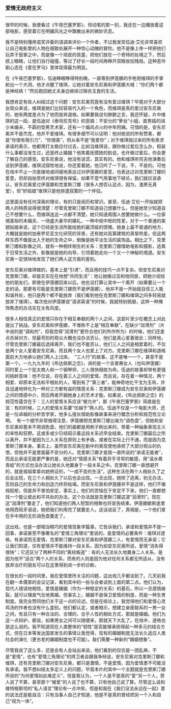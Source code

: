 <h3>爱情无政府主义</h3>
<hr>

很早的时候，我便看过《午夜巴塞罗那》，但动笔的那一刻，我还在一边播放着这部电影，感受着它在明媚风光之中飘散出来的微妙讯息。


我不是特别懂用诺奖评委的语调来评价一个作者，不过我发现伍迪·艾伦非常喜欢让自己电影里的人物在细致处展开一种惊心动魄的冒险。他不是像上帝一样把他们玩弄于鼓掌之中，而是像一个顽皮的孩童，把他们放在一个奇特的处境之下，然后捂上眼睛，让他们自行碰撞，等过了好长一段时间再睁开双眼收拾残局。这种恶作剧心态在《爱在罗马》里体现得最为明显。

在《午夜巴塞罗那》，伍迪睁眼睁得特别晚，一直等到伊莲娜的手枪把维琪的手掌射出一个大洞，他才点醒了维琪，让她对着安东尼奥和伊莲娜大喊：“你们两个都是神经病！”然后跑回她丈夫身边继续过锦衣玉食的生活。

我想肯定有些人纠结过这个问题：安东尼奥究竟有没有爱过维琪？毕竟对于大部分女观众来说，维琪是她们比较容易代入的一个角色，而维琪是真的爱过安东尼奥的，她有两度差点为了他而放弃道格。如果要我说句肺腑之言，我还怀疑，片中维琪的这一段，是伍迪对《泰坦尼克号》的恶搞：不安分的“萝丝”小姐、直男癌的阔少未婚夫、不羁的型男艺术家，还有一个煽风点火的中年阿姨。可惜的是，安东尼奥并不是杰克，他并不爱维琪。有很多细节可以证明：他对她说的所有赞美，都是“你很有吸引力”、“你很美”，但从来不是“我爱你”；对于维琪抛过来的所有索求承诺的表示，他都用打太极应付过去，比如当维琪说，跟你做过爱后怎么办，假装什么事都没发生过，还是终止婚姻？他笑着抚摸她的脸说，也许做过爱后，你会更了解自己的感受。安东尼奥说，他没有说谎，其实有的。他和维琪听完吉他演奏后谈到伊莲娜，维琪试探性地说，你还爱着她，他沉吟了一下说，不，不是的。可他在戏中不止一次直接地或间接地表达过对伊莲娜的爱意，也表达过对克里斯汀娜的爱意，但却自始至终对维琪很有保留。如果不意气用事地下结论，我们就应该承认，安东尼奥爱过伊莲娜和克里斯汀娜（很多人想否认这点，因为，渣男无真爱），但“好姑娘”维琪只是他排遣寂寞的一个伴侣。

这里面没有任何深奥的理论，有的只是阅历和常识。甚至，伍迪·艾伦一开始就把两人的特质说得很清楚：尽管克里斯汀娜不知道自己想要什么，但是她至少知道自己不想要什么，而维琪连这一点都不清楚，她只知道周围人想要她做什么。一位家境富裕的未婚夫、一场盛大豪华的婚礼、一种中规中矩的性爱，对于一个普通的美貌姑娘来说，这个已经是生活所能给她的最顶级的馈赠。她身上最不普通的地方，大概就是她的加泰罗尼亚文化研究的背景，还有她对高第建筑的真挚热爱。但这两样东西不像是出入于她的生命之中，倒像是她平淡生活的装饰品。相比之下，克里斯汀娜和影像之间，就有一种相伴相生的关系：克里斯汀娜借助电影和摄影，逃离于日常生活之外，影像就是她的向导，引领着她走向一个又一个神秘的境遇。安东尼奥一定很快地发现了她们两人这方面的差别。

安东尼奥对维琪做的，基本上是“引诱”，而且用的技巧一点不复杂。但安东尼奥对克里斯汀娜，却是实实在在地想“共同生活”：他让她搬过去和他同居，把她介绍给他的朋友们，即使在伊莲娜回来以后，他也没打算让其中一个离开（如果要让一个走的话，那更有可能是克里斯汀娜而不是伊莲娜）。他并不是一开始就自信三人能和谐共处，他只是两个都不能放弃（我们看到他在克里斯汀娜和维琪之间多轻易就放弃了维琪）。每次他对伊莲娜说“请讲英语”的时候，我就特别佩服，这样一种掩饰焦虑的办法实在太有风度。

很多人相信真正的爱情只存在于相互奉献的两个人之间，这部片至少在概念上对此提出了挑战。安东尼奥和伊莲娜，不惟称不上是“相互奉献”，在缺少“润滑剂”（片中说的是“调和剂”，但我觉得“润滑剂”更符合他们的所作所为）的时候，他们还差点杀掉对方，但最苛刻的观众大概也没办法否认，他们是真心爱着彼此；同样地，尽管克里斯汀娜最后选择离开，我们也不能否认，他们三人之间是相爱着的，不仅是两个女人爱着安东尼奥，而且两个女人也爱上了对方。克里斯汀娜在维琪和道格面前大方地承认她们两人上过床。 
“三人行”的故事，这不是唯一一个，甚至不是第一个。一九九九年的《布达佩斯之恋》，讲的是一个吉普赛女人（也叫伊莲娜）同时爱上一个犹太商人和一个钢琴师，三人很快相依为命。伍迪的故事却带有更强的挑衅意味：他不仅说，存在着三人之间的爱情，而且说，存在着一种情况，两个相爱、却原本无法和平相处的人，等到有了“第三者”，能神奇地化干戈为玉帛，并且迅速地转化为一种对三方都有益的情感关系：克里斯汀娜成为安东尼奥和伊莲娜之间的情感中介，而后两者开掘她身上的艺术才能。如果说，《布达佩斯之恋》的规范性蕴含在于：三人的爱情关系应该“被允许”，那《午夜巴塞罗那》简直是在说：有的时候，三人的爱情关系要“优越于”两人的。伍迪不仅是一个电影大师，还是一位卓越的分析哲学家，他多么擅长借助影像故事来进行概念分析和规范性立论啊。 
有一个细节非常值得注意，伊莲娜把克里斯汀娜比喻为“调色盘”，但她和安东尼奥却基本不用调色盘，他们的画都是用刷子刷出来的，带着一种抽象表现主义的率性和狂野。这或多或少已经昭示着这段关系迟早会结束。克里斯汀娜最后之所以离开，并不是因为三人关系在原则上有矛盾，或者在实际上行不通，而是因为克里斯汀娜本身。事实上，虽然安东尼奥在剧中的表现使他承担了大部分观众的仇恨，但他并不是里面最不安分的人。克里斯汀娜才是我一直所说的“承诺无能者”，而且比承诺无能更严重的是，她还对“情感关系”有着异乎寻常的敏感，用“温水煮青蛙”的方式也没办法让她长久地置身于一段关系之中。克里斯汀娜一直想避开的，就是祖祖辈辈向她例证的，“一成不变的生活”，这种生活在两个人相处久了之后会出现，在三个人相处久了以后也会出现。一旦出现，她除了逃离，别无办法，否则自己的生命力和创造力终将枯竭。而安东尼奥和伊莲娜并不是这样，他们不循规蹈矩，但是并不害怕安定，事实上，他们的苦恼在于安定不下来，他们一直都想找一个能让彼此和平共处的办法，这个办法就是克里斯汀娜这道“润滑剂”。现在这“润滑剂”要走了，他们知道他们两人短暂的相聚也将宣告结束。伊莲娜歇斯底里地用西班牙语说，她把我们利用完了就要走人。这话说反了，真相是，一个他们拿在手中用的无形调色盘要走了。

这出戏，也是一部相当精巧的爱情现象学篇章。它告诉我们，承诺和爱情并不是一回事，承诺甚至不像著名的“爱情三角理论”里说的，是爱情的必要条件：维琪对道格，有承诺而无爱情，克里斯汀娜对安东尼奥和伊莲娜二人，有爱情而无承诺；它让我们知道，仅有爱情并不能维持一段关系，因为如安东尼奥所说，爱情“消失得很快”；它还区分了两种不同的“离经叛道”：有的人无法长久地置身二人关系，是因为他不“适合”两个人的关系，而有的人则是因为他对任何关系都无所适从，没有放弃治疗的朋友可以在这里得到进一步的诊断。

在很长的一段时间里，我在爱情里所关注的问题，这出戏几乎都谈到了。几天前我在翻一本儒家的会议记录，看到其中的一些与会者谈到上面的第二点。他们认为，现代人错误地相信，爱情是婚姻（作为一种稳定的关系）的基石，所以一旦感情破裂，就可以理直气壮地离婚，但事实上，婚姻不是保卫爱情的制度，而是一种生育制度。我完全赞同他们关于这一点的论述。但是在结论上，我觉得他们和爱情心灵鸡汤的作者也没有什么差别。他们都认定，或者暗示，想建立亲密联系的一男一女之间，有且只有一种合法的、合理的、合乎人性的相处方式，那就是婚姻。他们为这一点辩护，都说，如果男女之间可以随便来，那就天下大乱了。在戏中，道格也是这么说的。我不知道现在人类整体的“韧性”是否能够承担得起一种多元的结合方式，但在日本等发达国家发生的事情让我觉得，现有的婚姻制度无法长久适应人类社会的演化（更古老的婚姻制度也不可能）。我们需要一种新的“婚姻想象”。

尽管我说了这么多，还是会有人会站出来说，他们看到的仅仅是一团乱麻，不是“爱情”，也有“爱情三角理论”的捍卫者会跟我争辩说，安东尼奥对克里斯汀娜和维琪，还有克里斯汀娜对安东尼奥，都只是激情，不是爱情，因为爱情里不可能没有承诺。我不想纠结太多定义上的问题，毕竟本片的其中一个主题就是克里斯汀娜所说的“为何爱情如此难定义”，但是我认为，一个人是不是真的“爱”另一个人，旁人说了不算，甚至那个“被爱”的人说了也不算，只有他自己说了算。尽管这么说和维特根斯坦的“私人语言”理论有一点冲突，但是和我在《我们没法永远在一起》里的说法还是能自洽：只有当事人自己才知道，他是不是真的曾经把另一个人和自己“视为一体”。
